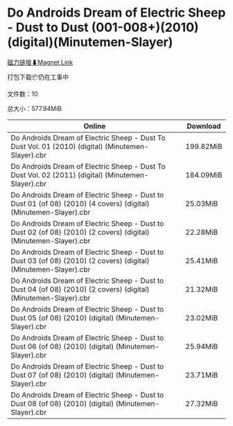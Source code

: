 # Do Androids Dream of Electric Sheep - Dust to Dust (001-008+)(2010)(digital)(Minutemen-Slayer)

[磁力链接⬇Magnet Link](magnet:?xt=urn:btih:7365b5a57d22a852c6485a158e3fdcb0f09306f2&dn=Do%20Androids%20Dream%20of%20Electric%20Sheep%20-%20Dust%20to%20Dust%20%28001-008%2B%29%282010%29%28digital%29%28Minutemen-Slayer%29)

打包下载📦仍在工事中

文件数：10

总大小：577.94MiB

Online | Download
--- | ---
Do Androids Dream of Electric Sheep - Dust To Dust Vol. 01 (2010) (digital) (Minutemen-Slayer).cbr | 199.82MiB
Do Androids Dream of Electric Sheep - Dust To Dust Vol. 02 (2011) (digital) (Minutemen-Slayer).cbr | 184.09MiB
Do Androids Dream of Electric Sheep - Dust to Dust 01 (of 08) (2010) (4 covers) (digital) (Minutemen-Slayer).cbr | 25.03MiB
Do Androids Dream of Electric Sheep - Dust to Dust 02 (of 08) (2010) (2 covers) (digital) (Minutemen-Slayer).cbr | 22.28MiB
Do Androids Dream of Electric Sheep - Dust to Dust 03 (of 08) (2010) (2 covers) (digital) (Minutemen-Slayer).cbr | 25.41MiB
Do Androids Dream of Electric Sheep - Dust to Dust 04 (of 08) (2010) (2 covers) (digital) (Minutemen-Slayer).cbr | 21.32MiB
Do Androids Dream of Electric Sheep - Dust to Dust 05 (of 08) (2010) (digital) (Minutemen-Slayer).cbr | 23.02MiB
Do Androids Dream of Electric Sheep - Dust to Dust 06 (of 08) (2010) (digital) (Minutemen-Slayer).cbr | 25.94MiB
Do Androids Dream of Electric Sheep - Dust to Dust 07 (of 08) (2010) (digital) (Minutemen-Slayer).cbr | 23.71MiB
Do Androids Dream of Electric Sheep - Dust to Dust 08 (of 08) (2010) (digital) (Minutemen-Slayer).cbr | 27.32MiB